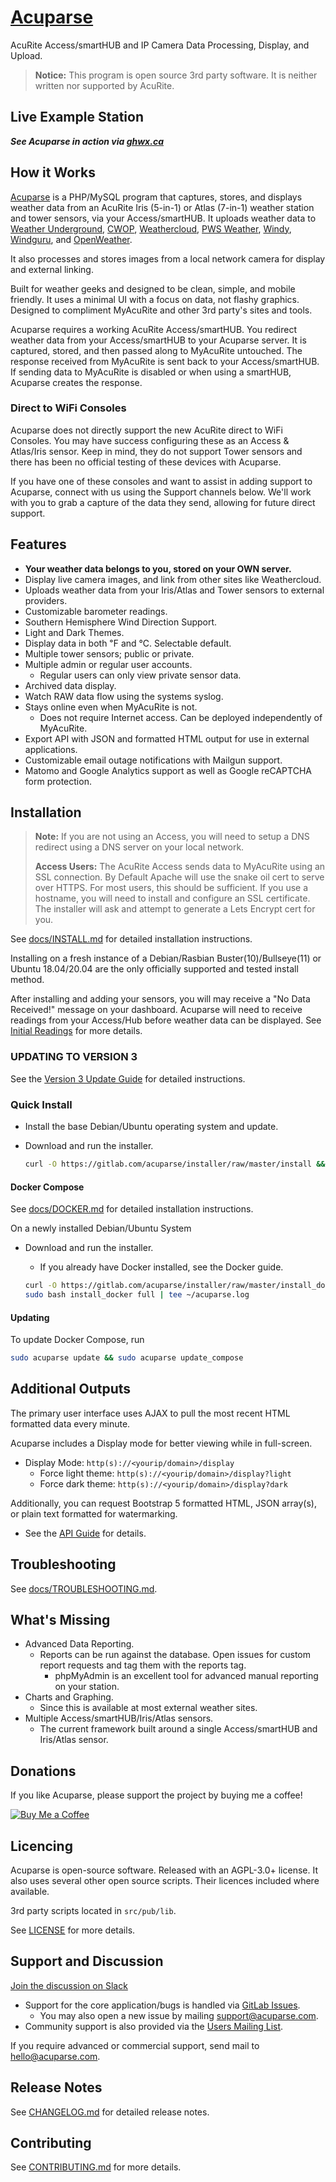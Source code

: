 # [Acuparse](https://www.acuparse.com)

AcuRite Access/smartHUB and IP Camera Data Processing, Display, and Upload.

> **Notice:** This program is open source 3rd party software. It is neither written nor supported by AcuRite.

## Live Example Station

***See Acuparse in action via [ghwx.ca](https://www.ghwx.ca)***

## How it Works

[Acuparse](https://www.acuparse.com) is a PHP/MySQL program that captures, stores, and displays weather data from an AcuRite
Iris (5-in-1) or Atlas (7-in-1) weather station and tower sensors, via your Access/smartHUB. It uploads weather data to
[Weather Underground](https://https://www.wunderground.com), [CWOP](http://www.wxqa.com), [Weathercloud](https://weathercloud.net),
[PWS Weather](https://www.pwsweather.com), [Windy](https://www.windy.com), [Windguru](https://www.windguru.cz),
and [OpenWeather](https://openweathermap.org/).

It also processes and stores images from a local network camera for display and external linking.

Built for weather geeks and designed to be clean, simple, and mobile friendly. It uses a minimal UI with a focus on data,
not flashy graphics. Designed to compliment MyAcuRite and other 3rd party's sites and tools.

Acuparse requires a working AcuRite Access/smartHUB. You redirect weather data from your Access/smartHUB to your Acuparse
server. It is captured, stored, and then passed along to MyAcuRite untouched.
The response received from MyAcuRite is sent back to your Access/smartHUB. If sending data to MyAcuRite is disabled or
when using a smartHUB, Acuparse creates the response.

### Direct to WiFi Consoles

Acuparse does not directly support the new AcuRite direct to WiFi Consoles. You may have success configuring these as
an Access & Atlas/Iris sensor. Keep in mind, they do not support Tower sensors and there has been no official testing
of these devices with Acuparse.

If you have one of these consoles and want to assist in adding support to Acuparse, connect with us using the Support
channels below. We'll work with you to grab a capture of the data they send, allowing for future direct support.

## Features

- **Your weather data belongs to you, stored on your OWN server.**
- Display live camera images, and link from other sites like Weathercloud.
- Uploads weather data from your Iris/Atlas and Tower sensors to external providers.
- Customizable barometer readings.
- Southern Hemisphere Wind Direction Support.
- Light and Dark Themes.
- Display data in both &#8457; and &#8451;. Selectable default.
- Multiple tower sensors; public or private.
- Multiple admin or regular user accounts.
    - Regular users can only view private sensor data.
- Archived data display.
- Watch RAW data flow using the systems syslog.
- Stays online even when MyAcuRite is not.
    - Does not require Internet access. Can be deployed independently of MyAcuRite.
- Export API with JSON and formatted HTML output for use in external applications.
- Customizable email outage notifications with Mailgun support.
- Matomo and Google Analytics support as well as Google reCAPTCHA form protection.

## Installation

> **Note:** If you are not using an Access, you will need to setup a DNS redirect using a DNS server on your local network.
>
> **Access Users:** The AcuRite Access sends data to MyAcuRite using an SSL connection. By Default Apache will use the snake oil cert to serve over HTTPS.
> For most users, this should be sufficient. If you use a hostname, you will need to install and configure an SSL certificate.
> The installer will ask and attempt to generate a Lets Encrypt cert for you.

See [docs/INSTALL.md](https://docs.acuparse.com/INSTALL) for detailed installation instructions.

Installing on a fresh instance of a Debian/Rasbian Buster(10)/Bullseye(11) or Ubuntu 18.04/20.04 are the only officially
supported and tested install method.

After installing and adding your sensors, you will may receive a "No Data Received!" message on your dashboard.
Acuparse will need to receive readings from your Access/Hub before weather data can be displayed.
See [Initial Readings](https://docs.acuparse.com/INSTALL/#initial-readings) for more details.

### UPDATING TO VERSION 3

See the [Version 3 Update Guide](https://docs.acuparse.com/updates/v3) for detailed instructions.

### Quick Install

- Install the base Debian/Ubuntu operating system and update.
- Download and run the installer.

    ```bash
    curl -O https://gitlab.com/acuparse/installer/raw/master/install && sudo bash install | tee ~/acuparse.log
    ```

#### Docker Compose

See [docs/DOCKER.md](https://docs.acuparse.com/DOCKER) for detailed installation instructions.

On a newly installed Debian/Ubuntu System

- Download and run the installer.
    - If you already have Docker installed, see the Docker guide.

    ```bash
    curl -O https://gitlab.com/acuparse/installer/raw/master/install_docker && \
    sudo bash install_docker full | tee ~/acuparse.log
    ```

#### Updating

To update Docker Compose, run

```bash
sudo acuparse update && sudo acuparse update_compose
```

## Additional Outputs

The primary user interface uses AJAX to pull the most recent HTML formatted data every minute.

Acuparse includes a Display mode for better viewing while in full-screen.

- Display Mode: `http(s)://<yourip/domain>/display`
    - Force light theme: `http(s)://<yourip/domain>/display?light`
    - Force dark theme: `http(s)://<yourip/domain>/display?dark`

Additionally, you can request Bootstrap 5 formatted HTML, JSON array(s), or plain text formatted for watermarking.

- See the [API Guide](https://docs.acuparse.com/API) for details.

## Troubleshooting

See [docs/TROUBLESHOOTING.md](https://docs.acuparse.com/TROUBLESHOOTING).

## What's Missing

- Advanced Data Reporting.
    - Reports can be run against the database. Open issues for custom report requests and tag them with the reports tag.
        - phpMyAdmin is an excellent tool for advanced manual reporting on your station.
- Charts and Graphing.
    - Since this is available at most external weather sites.
- Multiple Access/smartHUB/Iris/Atlas sensors.
    - The current framework built around a single Access/smartHUB and Iris/Atlas sensor.

## Donations

If you like Acuparse, please support the project by buying me a coffee!

[![Buy Me a Coffee](https://www.buymeacoffee.com/assets/img/custom_images/orange_img.png)](https://www.buymeacoffee.com/maxp)

## Licencing

Acuparse is open-source software. Released with an AGPL-3.0+ license. It also uses several other open source scripts.
Their licences included where available.

3rd party scripts located in `src/pub/lib`.

See [LICENSE](LICENSE) for more details.

## Support and Discussion

[Join the discussion on Slack](https://communityinviter.com/apps/acuparse/docs)

- Support for the core application/bugs is handled via [GitLab Issues](https://gitlab.com/acuparse/acuparse/issues).
    - You may also open a new issue by mailing [support@acuparse.com](mailto:support@acuparse.com).
- Community support is also provided via the [Users Mailing List](https://groups.google.com/a/lists.acuparse.com/forum/#!forum/users).

If you require advanced or commercial support, send mail to [hello@acuparse.com](mailto:hello@acuparse.com).

## Release Notes

See [CHANGELOG.md](CHANGELOG.md) for detailed release notes.

## Contributing

See [CONTRIBUTING.md](CONTRIBUTING.md) for more details.
